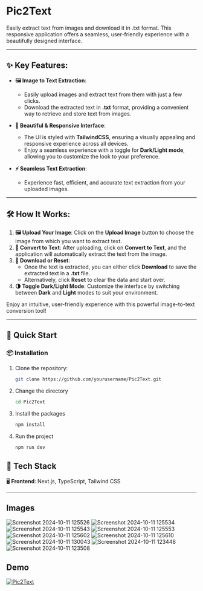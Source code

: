 # Pic2Text
Easily extract text from images and download it in .txt format. This responsive application offers a seamless, user-friendly experience with a beautifully designed interface.

---

## ✨ Key Features:

- **🖼️ Image to Text Extraction**:  
   - Easily upload images and extract text from them with just a few clicks.  
   - Download the extracted text in **.txt** format, providing a convenient way to retrieve and store text from images.

- **🎨 Beautiful & Responsive Interface**:  
   - The UI is styled with **TailwindCSS**, ensuring a visually appealing and responsive experience across all devices.
   - Enjoy a seamless experience with a toggle for **Dark/Light mode**, allowing you to customize the look to your preference.

- **⚡ Seamless Text Extraction**:  
   - Experience fast, efficient, and accurate text extraction from your uploaded images.

---

## 🛠️ How It Works:

1. **🖼️ Upload Your Image**: Click on the **Upload Image** button to choose the image from which you want to extract text.
2. **🔄 Convert to Text**: After uploading, click on **Convert to Text**, and the application will automatically extract the text from the image.
3. **💾 Download or Reset**:  
   - Once the text is extracted, you can either click **Download** to save the extracted text in a **.txt** file.  
   - Alternatively, click **Reset** to clear the data and start over.
4. **🌗 Toggle Dark/Light Mode**: Customize the interface by switching between **Dark** and **Light** modes to suit your environment.

Enjoy an intuitive, user-friendly experience with this powerful image-to-text conversion tool!

---

## 🚀 Quick Start

### 📦 Installation

1. Clone the repository:
   ```bash
   git clone https://github.com/yourusername/Pic2Text.git
   ```
2. Change the directory
   ```bash
   cd Pic2Text
   ```
3. Install the packages
   ```bash
   npm install
   ```
4. Run the project
   ```bash
   npm run dev
   ```
   
## 🧰 Tech Stack
🖥️ **Frontend**: Next.js, TypeScript, Tailwind CSS  

---

## Images
![Screenshot 2024-10-11 125526](https://github.com/user-attachments/assets/3584f8d0-86f1-4165-b124-35d7ce24a149)
![Screenshot 2024-10-11 125534](https://github.com/user-attachments/assets/6c386431-1123-4642-9a17-4ddf74f04515)
![Screenshot 2024-10-11 125543](https://github.com/user-attachments/assets/e2763e1e-7cc1-4080-9d93-050d4fe8fa52)
![Screenshot 2024-10-11 125553](https://github.com/user-attachments/assets/5a600773-17ad-4a23-affb-caa6d114cea1)
![Screenshot 2024-10-11 125602](https://github.com/user-attachments/assets/ce1c9246-f987-4f9d-afbe-2e60f13ddfef)
![Screenshot 2024-10-11 125610](https://github.com/user-attachments/assets/d3b54fdd-d64c-4172-87fc-c75ee54eeb13)
![Screenshot 2024-10-11 130043](https://github.com/user-attachments/assets/fa145f72-ee4c-45f1-a626-83a8ae06d001)
![Screenshot 2024-10-11 123448](https://github.com/user-attachments/assets/c8265b55-e50c-4d86-91e7-202249b2a08b)
![Screenshot 2024-10-11 123508](https://github.com/user-attachments/assets/2e6250c3-97d6-4cc3-b144-e5cd9d35ddf9)

## Demo

[![Pic2Text](https://img.youtube.com/vi/MvrFuzZGBYE/0.jpg)](https://www.youtube.com/watch?v=MvrFuzZGBYE)
